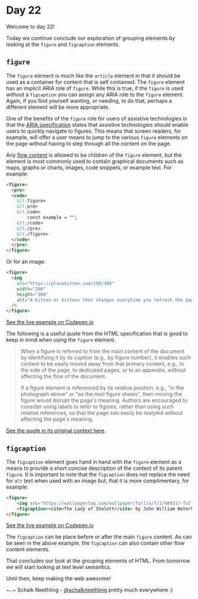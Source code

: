 # Day 22

Welcome to day 22!

Today we continue conclude our exploration of grouping elements by looking at the `figure` and `figcaption` elements.

## `figure`

The `figure` element is much like the `article` element in that it should be used as a container for content that is self contained. The `figure` element has an implicit ARIA role of `figure`. While this is true, if the `figure` is used without a `figcaption` you can assign any ARIA role to the `figure` element. Again, if you find yourself wanting, or needing, to do that, perhaps a different element will be more appropriate.

One of the benefits of the `figure` role for users of assistive technologies is that the [ARIA specification](https://www.w3.org/TR/wai-aria-1.1/#figure) states that assistive technologies _should_ enable users to quickly navigate to figures. This means that screen readers, for example, will offer a user means to jump to the various `figure` elements on the page without having to step through all the content on the page.

Any [flow content](https://html.spec.whatwg.org/#flow-content-2) is allowed to be children of the `figure` element, but the element is most commonly used to contain graphical documents such as maps, graphs or charts, images, code snippets, or example text. For example:

```html
<figure>
  <pre>
  <code>
    &lt;figure>
    &lt;pre>
    &lt;code>
        const example = "";
    &lt;/code>
    &lt;/pre>
    &lt;/figure>
  </code>
  </pre>
</figure>
```

Or for an image:

```html
<figure>
  <img
    src="https://placekitten.com/200/300"
    width="200"
    height="300"
    alt="A kitten or kittens that changes everytime you refresh the page"
  />
</figure>
```

[See the live example on Codepen.io](https://codepen.io/schalkneethling/pen/xxgBebJ)

The following is a useful quote from the HTML specification that is good to keep in mind when using the `figure` element.

> When a figure is referred to from the main content of the document by identifying it by its caption (e.g., by figure number), it enables such content to be easily moved away from that primary content, e.g., to the side of the page, to dedicated pages, or to an appendix, without affecting the flow of the document.
>
> If a figure element is referenced by its relative position, e.g., "in the photograph above" or "as the next figure shows", then moving the figure would disrupt the page's meaning. Authors are encouraged to consider using labels to refer to figures, rather than using such relative references, so that the page can easily be restyled without affecting the page's meaning.

[See the quote in its original context here](https://html.spec.whatwg.org/#figure-note-about-references).

## `figcaption`

The `figcaption` element goes hand in hand with the `figure` element as a means to provide a short concise description of the content of its parent `figure`. It is important to note that the `figcaption` does not replace the need for `alt` text when used with an image but, that it is more complimentary, for example:

```html
<figure>
    <img src="https://wallpapertag.com/wallpaper/full/a/f/1/489317-full-size-famous-paintings-wallpaper-2880x1800-ipad.jpg" width="720" height="450" alt="Painting of a young woman in a canoe on a pond surrounded by trees and other wild life. The woman has long brown hair, is wearing a white gypsy like dress and has an expression of terrible sadness on her face." />
    <figcaption><cite>The Lady of Shalott</cite> by John William Waterhouse - Oil on canvas<figcaption>
</figure>
```

[See the live example on Codepen.io](https://codepen.io/schalkneethling/pen/xxgBebJ)

The `figcaption` can be place before or after the main `figure` content. As can be seen in the above example, the `figcaption` can also contain other flow content elements.

That concludes our look at the grouping elements of HTML. From tomorrow we will start looking at text level semantics.

Until then, keep making the web awesome!

~..~ Schalk Neethling - [@schalkneethling](https://twitter.com/schalkneethling) pretty much everywhere :)
